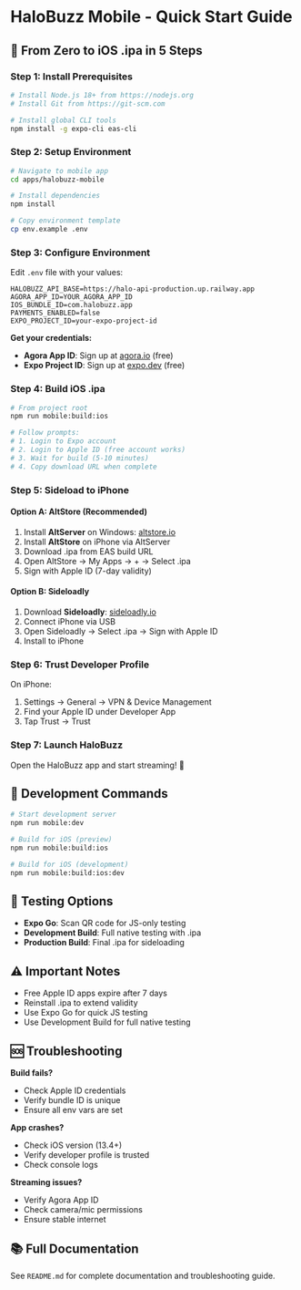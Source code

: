 # HaloBuzz Mobile - Quick Start Guide

## 🚀 From Zero to iOS .ipa in 5 Steps

### Step 1: Install Prerequisites
```bash
# Install Node.js 18+ from https://nodejs.org
# Install Git from https://git-scm.com

# Install global CLI tools
npm install -g expo-cli eas-cli
```

### Step 2: Setup Environment
```bash
# Navigate to mobile app
cd apps/halobuzz-mobile

# Install dependencies
npm install

# Copy environment template
cp env.example .env
```

### Step 3: Configure Environment
Edit `.env` file with your values:
```env
HALOBUZZ_API_BASE=https://halo-api-production.up.railway.app
AGORA_APP_ID=YOUR_AGORA_APP_ID
IOS_BUNDLE_ID=com.halobuzz.app
PAYMENTS_ENABLED=false
EXPO_PROJECT_ID=your-expo-project-id
```

**Get your credentials:**
- **Agora App ID**: Sign up at [agora.io](https://agora.io) (free)
- **Expo Project ID**: Sign up at [expo.dev](https://expo.dev) (free)

### Step 4: Build iOS .ipa
```bash
# From project root
npm run mobile:build:ios

# Follow prompts:
# 1. Login to Expo account
# 2. Login to Apple ID (free account works)
# 3. Wait for build (5-10 minutes)
# 4. Copy download URL when complete
```

### Step 5: Sideload to iPhone

#### Option A: AltStore (Recommended)
1. Install **AltServer** on Windows: [altstore.io](https://altstore.io)
2. Install **AltStore** on iPhone via AltServer
3. Download .ipa from EAS build URL
4. Open AltStore → My Apps → + → Select .ipa
5. Sign with Apple ID (7-day validity)

#### Option B: Sideloadly
1. Download **Sideloadly**: [sideloadly.io](https://sideloadly.io)
2. Connect iPhone via USB
3. Open Sideloadly → Select .ipa → Sign with Apple ID
4. Install to iPhone

### Step 6: Trust Developer Profile
On iPhone:
1. Settings → General → VPN & Device Management
2. Find your Apple ID under Developer App
3. Tap Trust → Trust

### Step 7: Launch HaloBuzz
Open the HaloBuzz app and start streaming! 🎉

## 🔧 Development Commands

```bash
# Start development server
npm run mobile:dev

# Build for iOS (preview)
npm run mobile:build:ios

# Build for iOS (development)
npm run mobile:build:ios:dev
```

## 📱 Testing Options

- **Expo Go**: Scan QR code for JS-only testing
- **Development Build**: Full native testing with .ipa
- **Production Build**: Final .ipa for sideloading

## ⚠️ Important Notes

- Free Apple ID apps expire after 7 days
- Reinstall .ipa to extend validity
- Use Expo Go for quick JS testing
- Use Development Build for full native testing

## 🆘 Troubleshooting

**Build fails?**
- Check Apple ID credentials
- Verify bundle ID is unique
- Ensure all env vars are set

**App crashes?**
- Check iOS version (13.4+)
- Verify developer profile is trusted
- Check console logs

**Streaming issues?**
- Verify Agora App ID
- Check camera/mic permissions
- Ensure stable internet

## 📚 Full Documentation

See `README.md` for complete documentation and troubleshooting guide.

